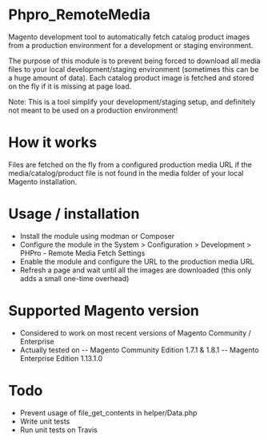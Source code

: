 Phpro_RemoteMedia
=================

Magento development tool to automatically fetch catalog product images from a production environment for a development or staging environment.

The purpose of this module is to prevent being forced to download all media files to your local development/staging environment (sometimes this can be a huge amount of data). Each catalog product image is fetched and stored on the fly if it is missing at page load.

Note: This is a tool simplify your development/staging setup, and definitely not meant to be used on a production environment!

How it works
=================
Files are fetched on the fly from a configured production media URL if the media/catalog/product file is not found in the media folder of your local Magento installation.

Usage / installation
=================
- Install the module using modman or Composer
- Configure the module in the System > Configuration > Development > PHPro - Remote Media Fetch Settings
- Enable the module and configure the URL to the production media URL
- Refresh a page and wait until all the images are downloaded (this only adds a small one-time overhead)

Supported Magento version
=================

- Considered to work on most recent versions of Magento Community / Enterprise
- Actually tested on 
-- Magento Community Edition 1.7.1 & 1.8.1
-- Magento Enterprise Edition 1.13.1.0

Todo
=================
- Prevent usage of file_get_contents in helper/Data.php
- Write unit tests
- Run unit tests on Travis

